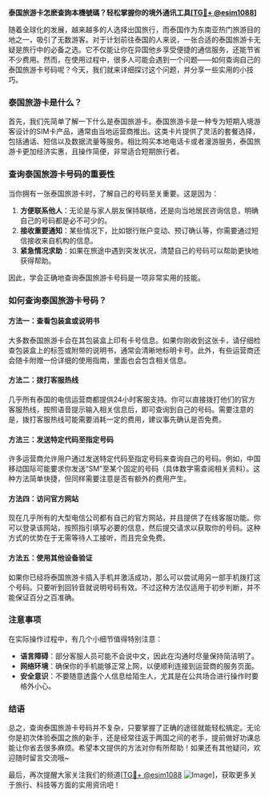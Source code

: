**泰国旅游卡怎麽查詢本機號碼？轻松掌握你的境外通讯工具[[TG💪+ @esim1088](https://t.me/s/esim1088)]**

随着全球化的发展，越来越多的人选择出国旅行，而泰国作为东南亚热门旅游目的地之一，吸引了无数游客。对于计划前往泰国的人来说，一张合适的泰国旅游卡无疑是旅行中的必备之选。它不仅能让你在异国他乡享受便捷的通信服务，还能节省不少费用。然而，在使用过程中，很多人可能会遇到一个问题——如何查询自己的泰国旅游卡号码呢？今天，我们就来详细探讨这个问题，并分享一些实用的小技巧。

### 泰国旅游卡是什么？

首先，我们先简单了解一下什么是泰国旅游卡。泰国旅游卡是一种专为短期入境游客设计的SIM卡产品，通常由当地运营商推出。这类卡片提供了灵活的套餐选择，包括通话、短信以及数据流量等服务。相比购买本地电话卡或者漫游服务，泰国旅游卡更加经济实惠，且操作简便，非常适合短期旅行者。

### 查询泰国旅游卡号码的重要性

当你拥有一张泰国旅游卡时，了解自己的号码至关重要。这是因为：

1. **方便联系他人**：无论是与家人朋友保持联络，还是向当地居民咨询信息，明确自己的号码都是必不可少的。
2. **接收重要通知**：某些情况下，比如银行账户变动、预订确认等，你需要通过短信接收来自机构的信息。
3. **紧急情况求助**：如果在旅途中遇到突发状况，清楚自己的号码可以帮助更快地获得帮助。

因此，学会正确地查询泰国旅游卡号码是一项非常实用的技能。

### 如何查询泰国旅游卡号码？

#### 方法一：查看包装盒或说明书

大多数泰国旅游卡会在其包装盒上印有卡号信息。如果你刚收到这张卡，请仔细检查包装盒上的标签或附带的说明书，通常会清晰地标明卡号。此外，有些运营商还会随卡附赠一份详细的使用指南，里面也会包含相关信息。

#### 方法二：拨打客服热线

几乎所有泰国的电信运营商都提供24小时客服支持。你可以直接拨打他们的官方客服热线，按照语音提示输入相关信息后，即可查询到自己的号码。需要注意的是，拨打客服热线可能需要消耗一定的费用，建议事先确认是否免费。

#### 方法三：发送特定代码至指定号码

许多运营商允许用户通过发送特定代码至指定号码来查询自己的号码。例如，中国移动国际可能要求你发送“SM”至某个固定的号码（具体数字需查阅相关资料）。这种方法简单快捷，但同样需要注意是否有额外的费用产生。

#### 方法四：访问官方网站

现在几乎所有的大型电信公司都有自己的官方网站，并且提供了在线客服功能。你可以登录该网站，按照指引填写必要的信息，然后提交请求以获取你的号码。这种方式的优势在于无需等待人工接听，而且完全免费。

#### 方法五：使用其他设备验证

如果你已经将泰国旅游卡插入手机并激活成功，那么可以尝试用另一部手机拨打这个号码。只要听到回铃音就说明号码有效。不过这种方法仅适用于初步判断，并不能保证百分之百准确。

### 注意事项

在实际操作过程中，有几个小细节值得特别注意：

- **语言障碍**：部分客服人员可能不会说中文，因此在沟通时尽量保持简洁明了。
- **网络环境**：确保你的手机能够正常上网，以便顺利连接到运营商的服务页面。
- **安全意识**：不要随意透露个人信息给陌生人，尤其是在公共场合进行操作时要格外小心。

### 结语

总之，查询泰国旅游卡号码并不复杂，只要掌握了正确的途径就能轻松搞定。无论你是初次体验泰国之旅的新手，还是经常往返于两国之间的老手，提前做好功课总能让你省去很多麻烦。希望本文提供的方法对你有所帮助！如果还有其他疑问，欢迎随时留言交流哦~

最后，再次提醒大家关注我们的频道[[TG💪+ @esim1088](https://t.me/s/esim1088) ![Image](https://i.postimg.cc/4NQfJmqS/Snipaste-2025-05-13-00-14-12.png)]，获取更多关于旅行、科技等方面的实用资讯吧！